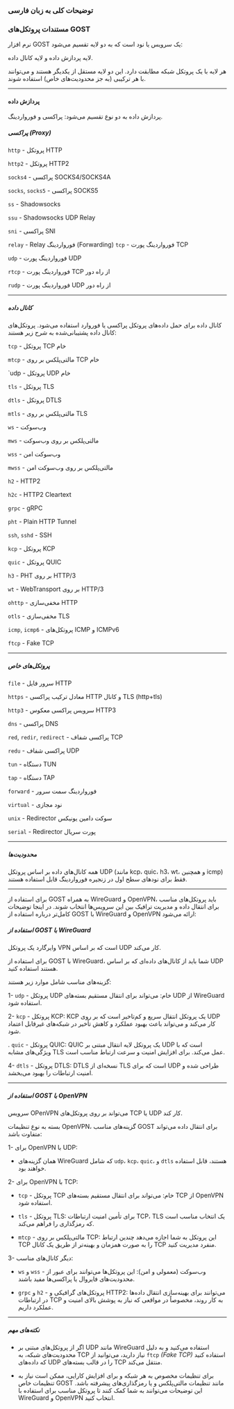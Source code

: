 ### توضیحات کلی به زبان فارسی

### مستندات پروتکل‌های GOST
نرم افزار GOST یک سرویس یا نود است که به دو لایه تقسیم می‌شود:

لایه پردازش داده و لایه کانال داده.

هر لایه با یک پروتکل شبکه مطابقت دارد. این دو لایه مستقل از یکدیگر هستند و می‌توانند با هر ترکیبی (به جز محدودیت‌های خاص) استفاده شوند.

----------
#### پردازش داده
پردازش داده به دو نوع تقسیم می‌شود: پراکسی و فورواردینگ.

##### پراکسی (Proxy)
`http` - پروتکل HTTP

`http2` - پروتکل HTTP2

`socks4` - پراکسی SOCKS4/SOCKS4A

`socks`, `socks5` - پراکسی SOCKS5

`ss` - Shadowsocks

`ssu` - Shadowsocks UDP Relay

`sni` - پراکسی SNI

`relay` - Relay
فورواردینگ (Forwarding)
`tcp` - فورواردینگ پورت TCP

`udp` - فورواردینگ پورت UDP

`rtcp` - فورواردینگ پورت TCP از راه دور

`rudp` - فورواردینگ پورت UDP از راه دور

-------------------

##### کانال داده
کانال داده برای حمل داده‌های پروتکل پراکسی یا فوروارد استفاده می‌شود. پروتکل‌های کانال داده پشتیبانی‌شده به شرح زیر هستند:

`tcp` - پروتکل TCP خام

`mtcp` - مالتی‌پلکس بر روی TCP خام

`udp - پروتکل UDP خام

`tls` - پروتکل TLS

`dtls` - پروتکل DTLS

`mtls` - مالتی‌پلکس بر روی TLS

`ws` - وب‌سوکت

`mws` - مالتی‌پلکس بر روی وب‌سوکت

`wss` - وب‌سوکت امن

`mwss` - مالتی‌پلکس بر روی وب‌سوکت امن

`h2` - HTTP2

`h2c` - HTTP2 Cleartext

`grpc` - gRPC

`pht` - Plain HTTP Tunnel

`ssh`, `sshd` - SSH

`kcp` - پروتکل KCP

`quic` - پروتکل QUIC

`h3` - PHT بر روی HTTP/3

`wt` - WebTransport بر روی HTTP/3

`ohttp` - مخفی‌سازی HTTP

`otls` - مخفی‌سازی TLS

`icmp`, `icmp6` - پروتکل‌های ICMP و ICMPv6

`ftcp` - Fake TCP

-----------------------


##### پروتکل‌های خاص
`file` - سرور فایل HTTP

`https` - معادل ترکیب پراکسی HTTP و کانال TLS (http+tls)

`http3` - سرویس پراکسی معکوس HTTP3

`dns` - پراکسی DNS

`red`, `redir`, `redirect` - پراکسی شفاف TCP

`redu` - پراکسی شفاف UDP

`tun` - دستگاه TUN

`tap` - دستگاه TAP

`forward` - فورواردینگ سمت سرور

`virtual` - نود مجازی

`unix` - Redirector سوکت دامین یونیکس

`serial` - Redirector پورت سریال

-----------


##### محدودیت‌ها
همه کانال‌های داده بر اساس پروتکل UDP (مانند kcp، quic، h3، wt، و همچنین icmp) فقط برای نودهای سطح اول در زنجیره فورواردینگ قابل استفاده هستند.

----------

برای استفاده از GOST به همراه WireGuard و OpenVPN، باید پروتکل‌های مناسب برای انتقال داده و مدیریت ترافیک بین این سرویس‌ها انتخاب شوند. در اینجا توضیحات کامل‌تر درباره استفاده از GOST با WireGuard و OpenVPN ارائه می‌شود:

##### استفاده از GOST با WireGuard
وایرگارد یک پروتکل VPN است که بر اساس UDP کار می‌کند.

برای استفاده از GOST با WireGuard، شما باید از کانال‌های داده‌ای که بر اساس UDP هستند استفاده کنید. 

گزینه‌های مناسب شامل موارد زیر هستند:

1- `udp` - پروتکل UDP خام:
می‌تواند برای انتقال مستقیم بسته‌های UDP از WireGuard استفاده شود.

2- `kcp` - پروتکل KCP:
KCP یک پروتکل انتقال سریع و کم‌تاخیر است که بر روی UDP کار می‌کند و می‌تواند باعث بهبود عملکرد و کاهش تأخیر در شبکه‌های غیرقابل اعتماد شود.

. `quic` - پروتکل QUIC:
QUIC یک پروتکل لایه انتقال مبتنی بر UDP است که با ویژگی‌های مشابه TLS عمل می‌کند. برای افزایش امنیت و سرعت ارتباط مناسب است.

4- `dtls` - پروتکل DTLS:
DTLS نسخه‌ای از TLS است که برای UDP طراحی شده و امنیت ارتباطات را بهبود می‌بخشد.


-----------------
##### استفاده از GOST با OpenVPN


سرویس OPenVPN می‌تواند بر روی پروتکل‌های TCP یا UDP کار کند.


بسته به نوع تنظیمات OpenVPN، گزینه‌های مناسب GOST برای انتقال داده می‌تواند متفاوت باشد:

1- برای OpenVPN با UDP:

  * همان گزینه‌های WireGuard که شامل `udp`، `kcp`، `quic`، و `dtls` هستند، قابل استفاده خواهند بود.

2- برای OpenVPN با TCP:

  * `tcp` - پروتکل TCP خام:
می‌تواند برای انتقال مستقیم بسته‌های TCP از OpenVPN استفاده شود.

* `tls` - پروتکل TLS:
برای تأمین امنیت ارتباطات TCP، TLS یک انتخاب مناسب است که رمزگذاری را فراهم می‌کند.

* `mtcp` - مالتی‌پلکس بر روی TCP:
این پروتکل به شما اجازه می‌دهد چندین ارتباط TCP را به صورت همزمان و بهینه‌تر از طریق یک کانال TCP منفرد مدیریت کنید.

3- دیگر کانال‌های مناسب:

* `ws` و `wss` - وب‌سوکت (معمولی و امن):
این پروتکل‌ها می‌توانند برای عبور از محدودیت‌های فایروال یا پراکسی‌ها مفید باشند.

* `grpc` و `h2` - پروتکل‌های گرافیکی و HTTP2:
می‌توانند برای بهینه‌سازی انتقال داده‌ها در ارتباطات TCP به کار روند، مخصوصاً در مواقعی که نیاز به پوشش بالای امنیت و عملکرد داریم.

-------
##### نکته‌های مهم
  * اگر از پروتکل‌های مبتنی بر UDP مانند WireGuard استفاده می‌کنید و به دلیل محدودیت‌های شبکه، به TCP نیاز دارید، می‌توانید از `ftcp` *(Fake TCP)* استفاده کنید که داده‌های UDP را در قالب بسته‌های TCP منتقل می‌کند.

  * برای تنظیمات مخصوص به هر شبکه و برای افزایش کارایی، ممکن است نیاز به تنظیمات خاص GOST مانند تنظیمات مالتی‌پلکس و یا رمزگذاری‌های پیشرفته باشد.
این توضیحات می‌توانند به شما کمک کنند تا پروتکل مناسب برای استفاده با WireGuard و OpenVPN انتخاب کنید.
